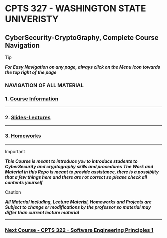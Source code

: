 # CPTS 327 - WASHINGTON STATE UNIVERISTY
## CyberSecurity-CryptoGraphy, Complete Course Navigation

> [!TIP]
> ***For Easy Navigation on any page, always click on the Menu Icon towards the top right of the page***

### NAVIGATION OF ALL MATERIAL 

### 1. [Course Information](https://github.com/MarkShinozaki/CPTS327-CyberSecurity-CryptoGraphy/tree/Course-Information)

---

### 2. [Slides-Lectures](https://github.com/MarkShinozaki/CPTS327-CyberSecurity-CryptoGraphy/tree/Slides-Lectures)


--- 
### 3. [Homeworks](https://github.com/MarkShinozaki/CPTS327-CyberSecurity-CryptoGraphy/tree/Homeworks)



--- 

> [!IMPORTANT]
> ***This Course is meant to introduce you to introduce students to CyberSecurity and cryptography skills and procedures***
> ***The Work and Material in this Repo is meant to provide assistance, there is a possiblity that a few things here and there are not correct so please check all contents yourself***

> [!CAUTION]
> ***All Material including, Lecture Material, Homeworks and Projects are Subject to change or modifications by the professor so material may differ than current lecture material***

---

### [Next Course - CPTS 322 - Software Engineering Principles 1 ](https://github.com/MarkShinozaki/CPTS322-SoftwareEngineeringPrinciples1)
